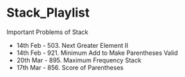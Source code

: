 # Stack_Playlist

Important Problems of Stack

- 14th Feb - 503. Next Greater Element II
- 14th Feb - 921. Minimum Add to Make Parentheses Valid
- 20th Mar - 895. Maximum Frequency Stack
- 17th Mar - 856. Score of Parentheses
